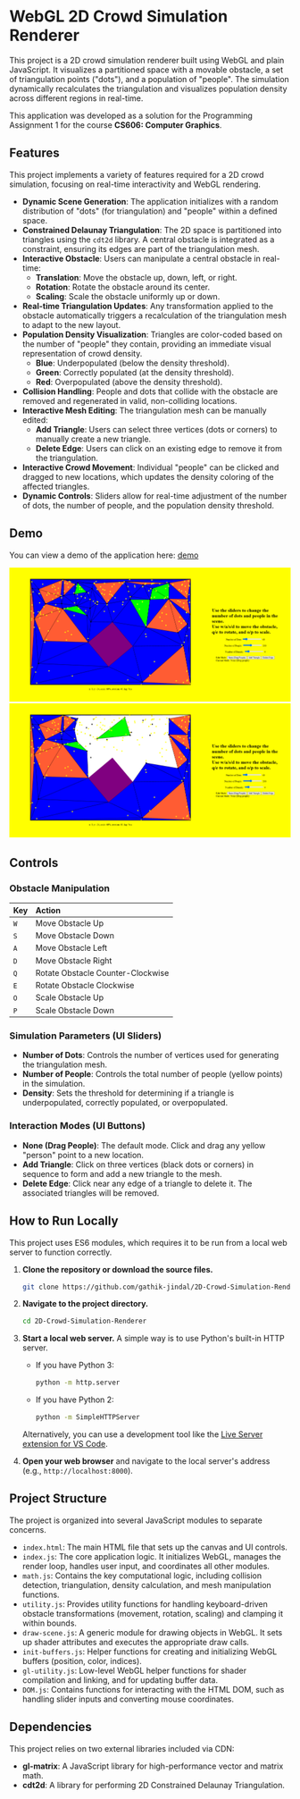 # WebGL 2D Crowd Simulation Renderer

This project is a 2D crowd simulation renderer built using WebGL and plain JavaScript. It visualizes a partitioned space with a movable obstacle, a set of triangulation points ("dots"), and a population of "people". The simulation dynamically recalculates the triangulation and visualizes population density across different regions in real-time.

This application was developed as a solution for the Programming Assignment 1 for the course **CS606: Computer Graphics**.

## Features

This project implements a variety of features required for a 2D crowd simulation, focusing on real-time interactivity and WebGL rendering.

- **Dynamic Scene Generation**: The application initializes with a random distribution of "dots" (for triangulation) and "people" within a defined space.
- **Constrained Delaunay Triangulation**: The 2D space is partitioned into triangles using the `cdt2d` library. A central obstacle is integrated as a constraint, ensuring its edges are part of the triangulation mesh.
- **Interactive Obstacle**: Users can manipulate a central obstacle in real-time:
  - **Translation**: Move the obstacle up, down, left, or right.
  - **Rotation**: Rotate the obstacle around its center.
  - **Scaling**: Scale the obstacle uniformly up or down.
- **Real-time Triangulation Updates**: Any transformation applied to the obstacle automatically triggers a recalculation of the triangulation mesh to adapt to the new layout.
- **Population Density Visualization**: Triangles are color-coded based on the number of "people" they contain, providing an immediate visual representation of crowd density.
  - **Blue**: Underpopulated (below the density threshold).
  - **Green**: Correctly populated (at the density threshold).
  - **Red**: Overpopulated (above the density threshold).
- **Collision Handling**: People and dots that collide with the obstacle are removed and regenerated in valid, non-colliding locations.
- **Interactive Mesh Editing**: The triangulation mesh can be manually edited:
  - **Add Triangle**: Users can select three vertices (dots or corners) to manually create a new triangle.
  - **Delete Edge**: Users can click on an existing edge to remove it from the triangulation.
- **Interactive Crowd Movement**: Individual "people" can be clicked and dragged to new locations, which updates the density coloring of the affected triangles.
- **Dynamic Controls**: Sliders allow for real-time adjustment of the number of dots, the number of people, and the population density threshold.

## Demo

You can view a demo of the application here: [demo](./demo.mp4)

![Obstacle Manipulation](./readme-assets/1.png)
![Triangle Manipulation](./readme-assets/2.png)

## Controls

### Obstacle Manipulation

| Key | Action                            |
| :-- | :-------------------------------- |
| `W` | Move Obstacle Up                  |
| `S` | Move Obstacle Down                |
| `A` | Move Obstacle Left                |
| `D` | Move Obstacle Right               |
| `Q` | Rotate Obstacle Counter-Clockwise |
| `E` | Rotate Obstacle Clockwise         |
| `O` | Scale Obstacle Up                 |
| `P` | Scale Obstacle Down               |

### Simulation Parameters (UI Sliders)

- **Number of Dots**: Controls the number of vertices used for generating the triangulation mesh.
- **Number of People**: Controls the total number of people (yellow points) in the simulation.
- **Density**: Sets the threshold for determining if a triangle is underpopulated, correctly populated, or overpopulated.

### Interaction Modes (UI Buttons)

- **None (Drag People)**: The default mode. Click and drag any yellow "person" point to a new location.
- **Add Triangle**: Click on three vertices (black dots or corners) in sequence to form and add a new triangle to the mesh.
- **Delete Edge**: Click near any edge of a triangle to delete it. The associated triangles will be removed.

## How to Run Locally

This project uses ES6 modules, which requires it to be run from a local web server to function correctly.

1. **Clone the repository or download the source files.**

   ```bash
   git clone https://github.com/gathik-jindal/2D-Crowd-Simulation-Renderer.git
   ```

2. **Navigate to the project directory.**

   ```bash
   cd 2D-Crowd-Simulation-Renderer
   ```

3. **Start a local web server.** A simple way is to use Python's built-in HTTP server.

   - If you have Python 3:

     ```bash
     python -m http.server
     ```

   - If you have Python 2:

     ```bash
     python -m SimpleHTTPServer
     ```

   Alternatively, you can use a development tool like the [Live Server extension for VS Code](https://marketplace.visualstudio.com/items?itemName=ritwickdey.LiveServer).

4. **Open your web browser** and navigate to the local server's address (e.g., `http://localhost:8000`).

## Project Structure

The project is organized into several JavaScript modules to separate concerns.

- `index.html`: The main HTML file that sets up the canvas and UI controls.
- `index.js`: The core application logic. It initializes WebGL, manages the render loop, handles user input, and coordinates all other modules.
- `math.js`: Contains the key computational logic, including collision detection, triangulation, density calculation, and mesh manipulation functions.
- `utility.js`: Provides utility functions for handling keyboard-driven obstacle transformations (movement, rotation, scaling) and clamping it within bounds.
- `draw-scene.js`: A generic module for drawing objects in WebGL. It sets up shader attributes and executes the appropriate draw calls.
- `init-buffers.js`: Helper functions for creating and initializing WebGL buffers (position, color, indices).
- `gl-utility.js`: Low-level WebGL helper functions for shader compilation and linking, and for updating buffer data.
- `DOM.js`: Contains functions for interacting with the HTML DOM, such as handling slider inputs and converting mouse coordinates.

## Dependencies

This project relies on two external libraries included via CDN:

- **gl-matrix**: A JavaScript library for high-performance vector and matrix math.
- **cdt2d**: A library for performing 2D Constrained Delaunay Triangulation.
